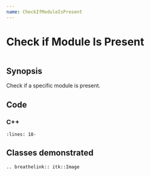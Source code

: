 ```yaml
---
name: CheckIfModuleIsPresent
---
```


# Check if Module Is Present

```{index} single: Image
```

## Synopsis

Check if a specific module is present.

## Code

### C++

```{literalinclude} Code.cxx
:lines: 18-
```

## Classes demonstrated

```{eval-rst}
.. breathelink:: itk::Image
```
